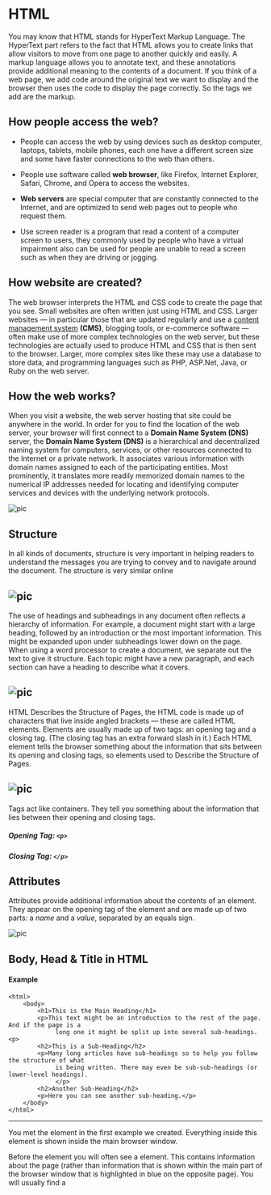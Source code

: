 # HTML 
You may know that HTML stands for HyperText Markup Language. The HyperText part refers to the fact that HTML allows you to create links that allow visitors to move from one page to another quickly and
easily. A markup language allows you to annotate text, and these annotations provide additional meaning to the contents of a document. If you think of a web page, we add code around the original text we want to display and the browser then uses the code to display the page
correctly. So the tags we add are the markup.
## How people access the web?
* People can access  the web by using devices such as desktop computer, laptops, tablets, mobile phones, each one have a different screen size and some have faster connections to the web than others.

* People use software called **web browser**, like Firefox, Internet Explorer, Safari, Chrome, and Opera to access the websites.
* **Web servers** are special computer that are constantly connected to the Internet, and are optimized to send web pages out to people who request them.

* Use screen reader is a program that read a content of a computer screen to users, they commonly used by people who have a virtual impairment also can be used for people are unable to read a screen such as when they are driving or jogging.

## How website are created?
 The web browser interprets the HTML and CSS code to create the page that you see.
Small websites are often written just using HTML and CSS. 
Larger websites — in particular those that are updated regularly and use a [content management system](https://en.wikipedia.org/wiki/Content_management_system) **(CMS)**, blogging tools, or e-commerce software — often make use of more complex
technologies on the web server, but these technologies are actually used to produce HTML
and CSS that is then sent to the browser.
Larger, more complex sites like these may use a database to store data, and programming
languages such as PHP, ASP.Net, Java, or Ruby on the web server.

## How the web works?

When you visit a website, the web server hosting that site could be anywhere in the world. 
In order for you to find the location of the web server, your browser will first connect to a **Domain Name System (DNS)** server, the **Domain Name System (DNS)** is a hierarchical and decentralized naming system for computers, services, or other resources connected to the Internet or a private network. It associates various information with domain names assigned to each of the participating entities. Most prominently, it translates more readily memorized domain names to the numerical IP addresses needed for locating and identifying computer services and devices with the underlying network protocols.


![pic](pictures/dns.jpg)


## Structure
In all kinds of documents, structure is very important in helping readers to understand the messages you are trying to convey and to navigate around the document.
The structure is very similar online

![pic](pictures/pic1.png)
---
The use of headings and subheadings in any document often reflects a hierarchy of information. For example, a document might start with a large heading, followed by an introduction or the most important information. This might be expanded upon under subheadings lower down on the page. When using a word processor to create a document, we separate out the text to give it structure. Each topic might have a new paragraph, and each section can have a heading to describe what it covers.

![pic](pictures/pic2.png)
---
HTML Describes the Structure of Pages, the HTML code is made up of characters that live inside angled brackets — these are called HTML elements. 
Elements are usually made up of two tags: an opening tag and a closing tag. (The closing tag has an extra forward slash in it.) Each HTML element tells the browser something about the information that sits between its opening and closing tags, so elements used to Describe the Structure of Pages.

![pic](pictures/pic3.png)
--
Tags act like containers. They tell you something about the information that lies between their opening and closing tags.

##### Opening Tag: `<p>`
##### Closing Tag: `</p>`

## Attributes 
Attributes provide additional information
about the contents of an element. They appear
on the opening tag of the element and are
made up of two parts: a *name* and a *value*,
separated by an equals sign.

![pic](pictures/pic4.png)



## Body, Head & Title in HTML
#### Example
 

```
<html>
	<body>
		<h1>This is the Main Heading</h1>
		<p>This text might be an introduction to the rest of the page. And if the page is a 
			 long one it might be split up into several sub-headings.<p>
		<h2>This is a Sub-Heading</h2>
		<p>Many long articles have sub-headings so to help you follow the structure of what 
			 is being written. There may even be sub-sub-headings (or lower-level headings).
			 </p>
		<h2>Another Sub-Heading</h2>
		<p>Here you can see another sub-heading.</p>
	</body>
</html>
```

---
You met the **<body>** element
in the first example we created.
Everything inside this element is
shown inside the main browser
window.

Before the <body> element you
will often see a **<head>** element.
This contains information
about the page (rather than
information that is shown within
the main part of the browser
window that is highlighted in
blue on the opposite page).
You will usually find a <title>
element inside the <head>
element.

The contents of the **<title>** element are either shown in the
top of the browser, above where you usually type in the URL of
the page you want to visit, or on the tab for that page (if your
browser uses tabs to allow you to view multiple pages at the
same time).


![pic](pictures/pic5.png)


## Code in a Content Management System
The advantage of this approach is that people who do not know how to write web pages can add information to a website and it is also possible to change the presentation of something in the template, and it will automatically update every page that uses that template. If you imagine an e-commerce store with 1,000 items for sale, just altering one template is a lot easier than changing the page for each individual product. In systems like this, when you have a large block of text that you can edit, such as a news article, blog entry or the
description of a product in an e-commerce store, you will often see a text editor displayed.

#### Some content management systems offer tools that also allow you to edit the template files. If you do try to edit template files you need to check the documentation for your CMS as they all differ from each other. You need to be careful when editing template files because if you delete the wrong piece of code or add something in the wrong place the site may stop working entirely.


## The Evolution of HTML

###  HTML 4 Released 1997
HTML 4 had some
presentational elements to control the appearance of pages, authors are not recommended to use them any more. (Examples include the <center> element for centering content on a page, <font> for  controlling the appearance of text, and <strike> to put a line through
the text — all of these can be achieved with CSS instead.)

### XHTML 1.0 Released 2000

In 1998, a language called XML was published. Its purpose was to allow people to write new markup languages. Since HTML was the most widely used markup language around, it was decided that HTML 4 should be reformulated to follow the rules of XML and it was renamed XHTML. This meant that authors had to follow some new, more strict rules about writing markup. For example:

* Every element needed a closing tag (except for empty elements such as <img />).

* Attribute names had to be in lowercase.
* All attributes required a value, and all values were to be placed in double quotes.
* Deprecated elements should no longer be used.
* Every element that was opened inside another element should be closed inside that same element.

####  XHTML 1.0 have three versions:
*1. **Strict XHTML 1.0**, where authors had to follow the rules to the letter.*

*2.  **Transitional XHTML 1.0**, where authors could still use 
presentational elements (such as <center> and <font>).*

*3. **XHTML 1.0 Frameset**, which allowed web page authors to partition
a browser window into several "frames," each of which would hold a different HTML page.*

### HTML5 Released 2000
In HTML5, web page authors do not need to close all tags, and new elements and attributes will be introduced.

## DOCTYPES

#### HTML5

> <!DOCTYPE html>

#### HTML4

><!DOCTYPE html PUBLIC "-//W3C//DTD HTML 4.01 Transitional//EN" "http://www.w3.org/TR/html4/loose.dtd">

#### Transitional XHTML 1.0

><!DOCTYPE html PUBLIC "-//W3C//DTD XHTML 1.0 Transitional//EN" "http://www.w3.org/TR/xhtml1/DTD/ xhtml1-transitional.dtd">

#### Strict XHTML 1.0

><!DOCTYPE html PUBLIC "-//W3C//DTD XHTML 1.0 Strict//EN" "http://www.w3.org/TR/xhtml1/DTD/ xhtml1-strict.dtd">

#### XML Declaration

>?xml version="1.0" ?>

## Comments in HTML

by using **<!-- -->** if you want to add a comment to your code that will not be visible in the user's browser, you can add the text between these characters:

`<!-- comment goes here -->`

Comments can also be used
around blocks of code to stop
that code from being displayed
in the browser. In the example on
the left, the email link has been
commented out.

## ID Attribute
**The id attribute is known as a global attribute because it can
be used on any element.**

It is used to uniquely identify that element from other elements on the page. Its value should start with a letter or an underscore (not a
number or any other character).
It is important that no two elements on the same page have the same value for their id attributes (otherwise the value is no longer unique).

*Example:*

> <p id="pullquote">Every time I view the sea I feel a calming sense of security, as if visiting my ancestral home; I embark on a voyage of seeing. </p>


## Class Attribute
**The class attribute on any element can share the same value.**

![pic](pictures/pic7.png)

You might  some paragraphs of text that contain information that is more important than others and want to distinguish these elements, or
you might want to differentiate between links that point to other pages on your own site and links that point to external sites. To do this you can use the class attribute. Its value should describe the class it belongs to. In the example above, key paragraphs have a class attribute whose value is important.

 *If you would like to indicate that an element belongs to several classes, you can separate class names with a space, as you can see in the third paragraph in the
example above.*

## meta
The <meta> element lives inside the <head> element and contains information about that web page. It is not visible to users but fulfills a number of purposes such as telling search engines about your page, who created it, and whether or not it is time sensitive. (If the page is time sensitive, it can be set to expire.)

**Example:**

```
<!DOCTYPE html>
<html>
<head>
<title>Information About Your Pages</title>
<meta name="description"
content="An Essay on Installation Art" />
<meta name="keywords"
content="installation, art, opinion" />
<meta name="robots"
content="nofollow" />
<meta http-equiv="author"
content="Jon Duckett" />
<meta http-equiv="pragma"
content="no-cache" />
<meta http-equiv="expires"
content="Fri, 04 Apr 2014 23:59:59 GMT" />
</head>
<body>
</body>
</html>
```

## Layouts in HTML

#### Traditional HTML Layouts
![pic](pictures/pic8.png)

#### New Html 5 Layout Elements
![pic](pictures/pic9.png)

** HTML5 introduces a new set of elements that allow you to divide up the parts of a page. The names of these elements indicate the kind of content you will find in them. They are still subject to change, but that has not stopped many web page authors using them already. **


